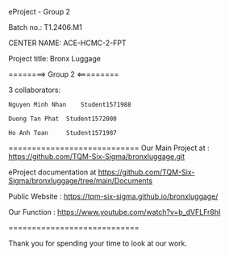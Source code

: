 eProject - Group 2

Batch no.: T1.2406.M1

CENTER NAME: ACE-HCMC-2-FPT

Project title: Bronx Luggage

========> Group 2 <=========

3 collaborators:

    Nguyen Minh Nhan	Student1571988

    Duong Tan Phat	Student1572000
     
    Ho Anh Toan	    Student1571987
============================
Our Main Project at : https://github.com/TQM-Six-Sigma/bronxluggage.git

eProject documentation at https://github.com/TQM-Six-Sigma/bronxluggage/tree/main/Documents

Public Website : https://tqm-six-sigma.github.io/bronxluggage/

Our Function : https://www.youtube.com/watch?v=b_dVFLFr8hI

============================

Thank you for spending your time to look at our work.